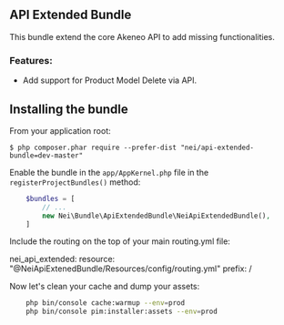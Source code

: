 ## API Extended Bundle

This bundle extend the core Akeneo API to add missing functionalities.

### Features:

- Add support for Product Model Delete via API.


Installing the bundle
---------------------
From your application root:

    $ php composer.phar require --prefer-dist "nei/api-extended-bundle=dev-master"

Enable the bundle in the `app/AppKernel.php` file in the `registerProjectBundles()` method:

```php
    $bundles = [
        // ...
        new Nei\Bundle\ApiExtendedBundle\NeiApiExtendedBundle(),
    ]
```

Include the routing on the top of your main routing.yml file:

nei_api_extended:
    resource: "@NeiApiExtenedBundle/Resources/config/routing.yml"
    prefix:   /

Now let's clean your cache and dump your assets:

```bash
    php bin/console cache:warmup --env=prod
    php bin/console pim:installer:assets --env=prod
```